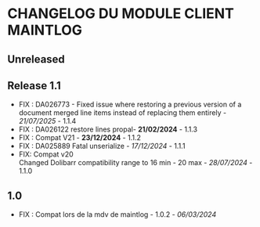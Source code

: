 # CHANGELOG DU MODULE CLIENT MAINTLOG

## Unreleased



## Release 1.1
- FIX : DA026773 - Fixed issue where restoring a previous version of a document merged line items instead of replacing them entirely - *21/07/2025* - 1.1.4
- FIX : DA026122 restore lines propal- **21/02/2024** - 1.1.3
- FIX : Compat V21 - **23/12/2024** - 1.1.2
- FIX : DA025889 Fatal unserialize - *17/12/2024* - 1.1.1
- FIX: Compat v20  
  Changed Dolibarr compatibility range to 16 min - 20 max - *28/07/2024* - 1.1.0

## 1.0

-  FIX : Compat lors de la mdv de maintlog - 1.0.2 - *06/03/2024* 
